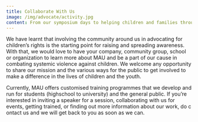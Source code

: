 ```yaml
---
title: Collaborate With Us
image: /img/advocate/activity.jpg
content: From our symposium days to helping children and families through our Lapor Predator chatbot, we could not have accomplished all of it without the support from our dedicated and supportive volunteers. We believe in the power of people and we are looking for youths and individuals of any background that are interested to help out in making a difference. If you're on break, still studying, or simply looking for something to invest your time and energy in, CSA prevention might just be your thing.
---
```


We have learnt that involving the community around us in advocating for children’s rights is the starting point for raising and spreading awareness. With that, we would love to have your company, community group, school or organization to learn more about MAU and be a part of our cause in combating systemic violence against children. We welcome any opportunity to share our mission and the various ways for the public to get involved to make a difference in the lives of children and the youth.

Currently, MAU offers customised training programmes that we develop and run for students (highschool to university) and the general public. If you’re interested in inviting a speaker for a session, collaborating with us for events, getting trained, or finding out more information about our work, do c​ontact us and we will get back to you as soon as we can.
